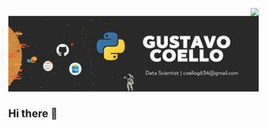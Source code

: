 <img align="right" src="https://visitor-badge.laobi.icu/badge?page_id=Gustavocoello.Gustavocoello" />

<p align=center><img src=https://raw.githubusercontent.com/Gustavocoello/Gustavocoello/main/jpg/Github%20Banner.png></p>

## Hi there 👋



<!--
**Gustavocoello/Gustavocoello** is a ✨ _special_ ✨ repository because its `README.md` (this file) appears on your GitHub profile.

Here are some ideas to get you started:

- 🔭 I’m currently working on ...
- 🌱 I’m currently learning ...
- 👯 I’m looking to collaborate on ...
- 🤔 I’m looking for help with ...
- 💬 Ask me about ...
- 📫 How to reach me: ...
- 😄 Pronouns: ...
- ⚡ Fun fact: ...
-->
